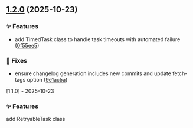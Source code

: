 ## [1.2.0](https://github.com/peremunoz/async-pooler/compare/v1.1.2...v1.2.0) (2025-10-23)

### ✨ Features

* add TimedTask class to handle task timeouts with automated failure ([0f55ee5](https://github.com/peremunoz/async-pooler/commit/0f55ee5647c9a9bee6803ac8f8bae35d090d20bd))

### 🐞 Fixes

* ensure changelog generation includes new commits and update fetch-tags option ([9e1ac5a](https://github.com/peremunoz/async-pooler/commit/9e1ac5aedf25400b55c954981e326355b6e79a30))

[1.1.0] - 2025-10-23
### ✨ Features
add RetryableTask class
